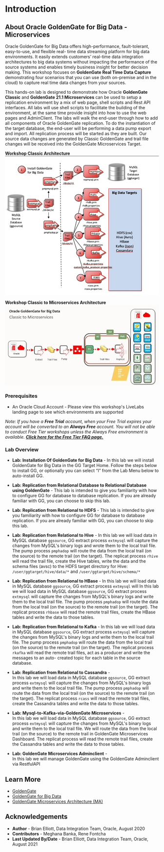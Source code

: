 # Introduction

## About Oracle GoldenGate for Big Data - Microservices
Oracle GoldenGate for Big Data offers high-performance, fault-tolerant, easy-to-use, and flexible real- time data streaming platform for big data environments. It easily extends customers’ real-time data integration architectures to big data systems without impacting the performance of the source systems and enables timely business insight for better decision making. This workshop focuses on **GoldenGate Real Time Data Capture** demonstrating four scenarios that you can use (both on-premise and in the cloud) to capture real time data changes from your sources.

This hands-on lab is designed to demonstrate how Oracle **GoldenGate Classic** and  **GoldenGate 21.1 Microservices** can be used to setup a replication environment by a mix of web page, shell scripts and Rest API interfaces. All labs will use shell scripts to facilitate the building of the environment, at the same time provide insight into how to use the web pages and AdminClient.
The labs will walk the end-user through how to add all components of Oracle GoldenGate replication. To do the instantiation of the target database, the end-user will be performing a data pump export and import. All replication process will be started as they are built. Our source data changes are generated by Classic GoldenGate and trail file changes will be received into the GoldenGate Microservices Target.



**Workshop Classic Architecture**
    ![](./images/image110_1.png " ")


**Workshop Classic to Microservices Architecture**
    ![](./images/classic_ggma.png " ")

### Prerequisites
* An Oracle Cloud Account - Please view this workshop's LiveLabs landing page to see which environments are supported

*Note: If you have a **Free Trial** account, when your Free Trial expires your account will be converted to an **Always Free** account. You will not be able to conduct Free Tier workshops unless the Always Free environment is available. **[Click here for the Free Tier FAQ page.](https://www.oracle.com/cloud/free/faq.html)***

### Lab Overview

- **Lab: Installation Of GoldenGate for Big Data** -
    In this lab we will install GoldenGate for Big Data in the GG Target Home. Follow the steps below to install GG, or optionally you can select “I” from the Lab Menu below to auto-install GG.

- **Lab: Replication from Relational Database to Relational Database using GoldenGate** -
    This lab is intended to give you familiarity with how to configure GG for database to database replication. If you are already familiar with GG, you can choose to skip this lab.

- **Lab: Replication from Relational to HDFS** -
    This lab is intended to give you familiarity with how to configure GG for database to database replication. If you are already familiar with GG, you can choose to skip this lab.

- **Lab: Replication from Relational to Hive** -
    In this lab we will load data in MySQL database `ggsource`, GG extract process `extmysql` will capture the changes from MySQL's binary logs and wrote them to the local trail file. The pump process `pmphadop` will route the data from the local trail (on the source) to the remote trail (on the target). The replicat
    process `rhive` will read the trail file, create the Hive tables, write the data and the schema files (avsc) to the HDFS target directory for Hive:` /user/ggtarget/hive/data/*` and `/user/ggtarget/hive/schema/*`

- **Lab: Replication from Relational to HBase** -
    In this lab we will load data in MySQL database `ggsource`, GG extract process `extmysql` will In this lab we will load data in MySQL database `ggsource`, GG extract process `extmysql` will capture the changes from MySQL's binary logs and write them to the local trail file. The pump process `pmphadop` will route the data from the local trail (on the source) to the remote trail (on the target). The replicat process `rhbase` will read the remote trail files, create the HBase tables and write the data to those tables.

- **Lab: Replication from Relational to Kafka** -
    In this lab we will load data in MySQL database `ggsource`, GG extract process `extmysql` will capture the changes from MySQL's binary logs and write them to the local trail file. The pump process `pmphadop` will route the data from the local trail (on the source) to the remote trail (on the target). The replicat process `rkafka` will read the remote trail files, act as a producer and write the messages to an auto- created topic for each table in the source database.

- **Lab: Replication from Relational to Cassandra** -  
    In this lab we will load data in MySQL database `ggsource`, GG extract process `extmysql` will capture the changes from MySQL's binary logs and write them to the local trail file. The pump process `pmphadop` will route the data from the local trail (on the source) to the remote trail (on the target). The replicat process `rcass` will read the remote trail files, create the Cassandra tables and write the data to those tables.

- **Lab: Mysql-to-Kafka-via-GoldenGate Microservices** -  
    In this lab we will load data in MySQL database `ggsource`, GG extract process `extmysql` will capture the changes from MySQL's binary logs and write them to the local trail file. We will route the data from the local trail (on the source) to the remote trail in GoldenGate Microservices Dashboard. The replicat process will read the remote trail files, create the Cassandra tables and write the data to those tables.

- **Lab: GoldenGate Microservices Adminclient** -  
    In this lab we will manage GoldenGate using the GoldenGate Adminclient via RestfulAPI

## Learn More

* [GoldenGate](https://www.oracle.com/middleware/data-integration/goldengate/")
* [GoldenGate for Big Data](https://www.oracle.com/middleware/data-integration/goldengate/big-data/")
* [GoldenGate Microservices Architecture (MA)](https://docs.oracle.com/en/middleware/goldengate/big-data/21.1/gadbd/getting-started-oracle-goldengate-microservices-big-data.html#GUID-248D5562-397F-4D10-9E95-CE9477012950)

## Acknowledgements
* **Author** - Brian Elliott, Data Integration Team, Oracle, August 2020
* **Contributors** - Meghana Banka, Rene Fontcha
* **Last Updated By/Date** - Brian Elliott, Data Integration Team, Oracle, August 2021


